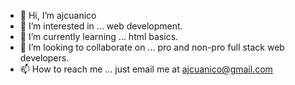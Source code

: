 - 👋 Hi, I’m ajcuanico
- 👀 I’m interested in ... web development.
- 🌱 I’m currently learning ... html basics.
- 💞️ I’m looking to collaborate on ... pro and non-pro full stack web developers. 
- 📫 How to reach me ... just email me at ajcuanico@gmail.com

<!---
ajcuanico/ajcuanico is a ✨ special ✨ repository because its `README.md` (this file) appears on your GitHub profile.
You can click the Preview link to take a look at your changes.
--->
